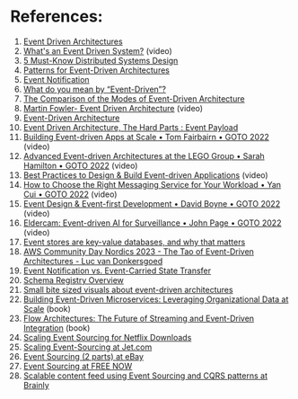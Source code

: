 
# References:

1. [Event Driven Architectures](https://martinfowler.com/articles/201701-event-driven.html)
2. [What's an Event Driven System?](https://www.youtube.com/watch?v=rJHTK2TfZ1I&list=PLMCXHnjXnTnvo6alSjVkgxV-VH6EPyvoX&index=18) (video)
3. [5 Must-Know Distributed Systems Design](https://levelup.gitconnected.com/stay-ahead-of-the-curve-5-must-know-distributed-systems-design-patterns-for-event-driven-7515121a28ae)
4. [Patterns for Event-Driven Architectures](https://levelup.gitconnected.com/stay-ahead-of-the-curve-5-must-know-distributed-systems-design-patterns-for-event-driven-7515121a28ae)
5. [Event Notification](https://medium.com/geekculture/the-event-notification-pattern-a62d48519107)
6. [What do you mean by “Event-Driven”?](https://martinfowler.com/articles/201701-event-driven.html)
7. [The Comparison of the Modes of Event-Driven Architecture](https://medium.com/geekculture/the-comparison-of-the-modes-of-event-driven-architecture-1742711d79bb)
8. [Martin Fowler- Event Driven Architecture](https://www.youtube.com/watch?v=STKCRSUsyP0) (video)
9. [Event-Driven Architecture](https://monadical.com/posts/event-driven-architecture-1.html)
10. [Event Driven Architecture, The Hard Parts : Event Payload](https://waswani.medium.com/event-driven-architecture-the-hard-parts-event-payload-bd5cc4809415)
11. [Building Event-driven Apps at Scale • Tom Fairbairn • GOTO 2022](https://www.youtube.com/watch?v=MYcDx8jY3nI) (video)
12. [Advanced Event-driven Architectures at the LEGO Group • Sarah Hamilton • GOTO 2022](https://www.youtube.com/watch?v=6_Yzybhmj-8) (video)
13. [Best Practices to Design & Build Event-driven Applications](https://www.youtube.com/watch?v=bC51iRtXlRw&list=PLEx5khR4g7PKxJBkaGmSDRywZ3aAZcwpK&index=4) (video)
14. [How to Choose the Right Messaging Service for Your Workload • Yan Cui • GOTO 2022](https://www.youtube.com/watch?v=8t3IwAMkvxA&list=PLEx5khR4g7PKxJBkaGmSDRywZ3aAZcwpK&index=8) (video)
15. [Event Design & Event-first Development • David Boyne • GOTO 2022](https://www.youtube.com/watch?v=GBzr48Mj2JU&list=PLEx5khR4g7PKxJBkaGmSDRywZ3aAZcwpK&index=9) (video)
16. [Eldercam: Event-driven AI for Surveillance • John Page • GOTO 2022](https://www.youtube.com/watch?v=_76uaHtthYs&list=PLEx5khR4g7PKxJBkaGmSDRywZ3aAZcwpK&index=14) (video)
17. [Event stores are key-value databases, and why that matters](https://event-driven.io/en/event_stores_are_key_value_stores/)
18. [AWS Community Day Nordics 2023 - The Tao of Event-Driven Architectures - Luc van Donkersgoed](https://www.youtube.com/watch?v=9r9WDzzTcr0)
19. [Event Notification vs. Event-Carried State Transfer](https://medium.com/swlh/event-notification-vs-event-carried-state-transfer-2e4fdf8f6662)
20. [Schema Registry Overview](https://docs.confluent.io/platform/current/schema-registry/index.html)
21. [Small bite sized visuals about event-driven architectures](https://serverlessland.com/event-driven-architecture/visuals)
22. [Building Event-Driven Microservices: Leveraging Organizational Data at Scale](http://libgen.rs/book/index.php?md5=CD5C83A2544314066ACEF9BAFBF60E77) (book)
23. [Flow Architectures: The Future of Streaming and Event-Driven Integration](http://libgen.rs/book/index.php?md5=79C3A9D66356877015E14FEBF542D98C) (book)
24. [Scaling Event Sourcing for Netflix Downloads](https://www.infoq.com/presentations/netflix-scale-event-sourcing)
25. [Scaling Event-Sourcing at Jet.com](https://medium.com/@eulerfx/scaling-event-sourcing-at-jet-9c873cac33b8)
26. [Event Sourcing (2 parts) at eBay](https://www.ebayinc.com/stories/blogs/tech/event-sourcing-in-action-with-ebays-continuous-delivery-team/)
27. [Event Sourcing at FREE NOW](https://medium.com/inside-freenow/event-sourcing-an-evolutionary-perspective-31e7387aa6f1)
28. [Scalable content feed using Event Sourcing and CQRS patterns at Brainly](https://medium.com/engineering-brainly/scalable-content-feed-using-event-sourcing-and-cqrs-patterns-e09df98bf977)